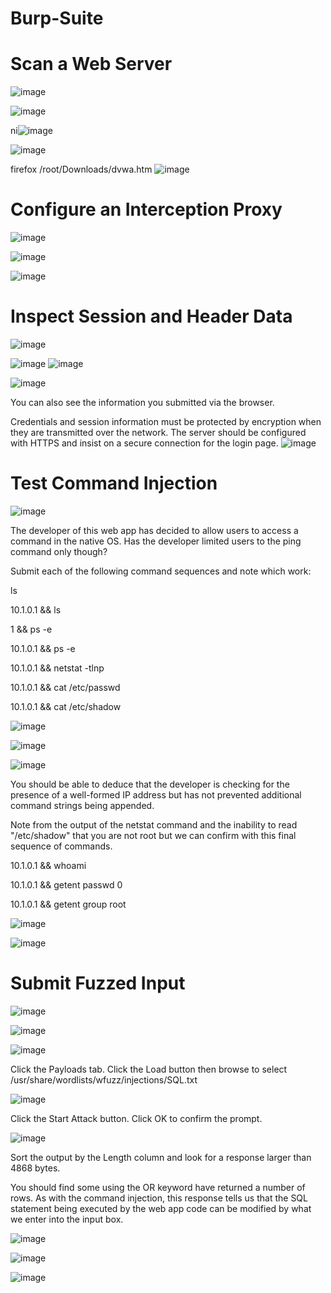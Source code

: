 # Burp-Suite


# Scan a Web Server

![image](https://github.com/itzyezz/Burp-Suite/assets/105263523/6f04d67f-1e39-49ec-8c8e-d953fc6b8c0a)


![image](https://github.com/itzyezz/Burp-Suite/assets/105263523/108b3145-d7e5-463d-8b32-27bf705202c8)



ni![image](https://github.com/itzyezz/Burp-Suite/assets/105263523/b9f6d41a-8306-46d5-90d2-9a9f463c7765)


![image](https://github.com/itzyezz/Burp-Suite/assets/105263523/19b1fe52-8f14-4529-9967-98e9cd56ce7f)

firefox /root/Downloads/dvwa.htm
![image](https://github.com/itzyezz/Burp-Suite/assets/105263523/16fd0b67-6f21-43db-b17a-bd3eae4f7ba3)

# Configure an Interception Proxy

![image](https://github.com/itzyezz/Burp-Suite/assets/105263523/8a5d1490-0019-45f4-a5ad-2e825222b820)


![image](https://github.com/itzyezz/Burp-Suite/assets/105263523/15f0fe69-3dd9-41d9-8b2b-e3237b20bd14)

![image](https://github.com/itzyezz/Burp-Suite/assets/105263523/0599c22b-8825-4883-b713-6bcc16205f8b)


# Inspect Session and Header Data

![image](https://github.com/itzyezz/Burp-Suite/assets/105263523/cd6a2551-3ffb-4894-9f10-c9d7d80bdd19)

![image](https://github.com/itzyezz/Burp-Suite/assets/105263523/6cf60464-5f6d-4de5-b33b-186cdd2cc18d)
![image](https://github.com/itzyezz/Burp-Suite/assets/105263523/862573f0-a72e-45d6-a8c6-1f2781ccad9a)

![image](https://github.com/itzyezz/Burp-Suite/assets/105263523/bf46bfbe-2583-4dda-b0e9-d8892180c6b6)


You can also see the information you submitted via the browser.


Credentials and session information must be protected by encryption when they are transmitted over the network. The server should be configured with HTTPS and insist on a secure connection for the login page.
![image](https://github.com/itzyezz/Burp-Suite/assets/105263523/f737ebf1-378d-4d28-aaed-02df5d6151e0)


# Test Command Injection

![image](https://github.com/itzyezz/Burp-Suite/assets/105263523/930055f5-1c54-4a63-8919-d7941fbf652c)


The developer of this web app has decided to allow users to access a command in the native OS. Has the developer limited users to the ping command only though?

Submit each of the following command sequences and note which work:

ls

10.1.0.1 && ls

1 && ps -e

10.1.0.1 && ps -e

10.1.0.1 && netstat -tlnp

10.1.0.1 && cat /etc/passwd

10.1.0.1 && cat /etc/shadow

![image](https://github.com/itzyezz/Burp-Suite/assets/105263523/78b63cb8-676e-4258-9433-cc28877719ad)


![image](https://github.com/itzyezz/Burp-Suite/assets/105263523/a355ecb2-31f7-44f7-b572-ee83703928f7)


![image](https://github.com/itzyezz/Burp-Suite/assets/105263523/b321d1ac-85cd-4d9e-8c9b-a3034f67d818)

You should be able to deduce that the developer is checking for the presence of a well-formed IP address but has not prevented additional command strings being appended.


Note from the output of the netstat command and the inability to read "/etc/shadow" that you are not root but we can confirm with this final sequence of commands.

10.1.0.1 && whoami

10.1.0.1 && getent passwd 0

10.1.0.1 && getent group root

![image](https://github.com/itzyezz/Burp-Suite/assets/105263523/1fcd003f-795e-421f-abcd-b994fd24acc9)


![image](https://github.com/itzyezz/Burp-Suite/assets/105263523/9fc76fc6-7a53-4743-b63e-3122fcc31e79)


# Submit Fuzzed Input

![image](https://github.com/itzyezz/Burp-Suite/assets/105263523/96503022-0ea3-4d31-b277-95238fe501a6)


![image](https://github.com/itzyezz/Burp-Suite/assets/105263523/ad10f6ab-2234-4265-9df0-59d147386f9f)

![image](https://github.com/itzyezz/Burp-Suite/assets/105263523/2c919474-cc2d-470f-a4a1-08b8bd5ba3ca)

Click the Payloads tab. Click the Load button then browse to select /usr/share/wordlists/wfuzz/injections/SQL.txt

![image](https://github.com/itzyezz/Burp-Suite/assets/105263523/e79971ae-746e-4d6c-a5ff-63f329fffccc)

Click the Start Attack button. Click OK to confirm the prompt.

![image](https://github.com/itzyezz/Burp-Suite/assets/105263523/dd909bed-f986-463b-b5d6-3dbd7a8b8356)

Sort the output by the Length column and look for a response larger than 4868 bytes.

You should find some using the OR keyword have returned a number of rows. As with the command injection, this response tells us that the SQL statement being executed by the web app code can be modified by what we enter into the input box.

![image](https://github.com/itzyezz/Burp-Suite/assets/105263523/529cb93b-d522-4358-a638-8d71ec3bb231)

![image](https://github.com/itzyezz/Burp-Suite/assets/105263523/aab5c1c7-6265-433f-b6b7-cad00946e671)

![image](https://github.com/itzyezz/Burp-Suite/assets/105263523/0e436e02-bc36-4acc-b9a9-97a2c3b3d482)
